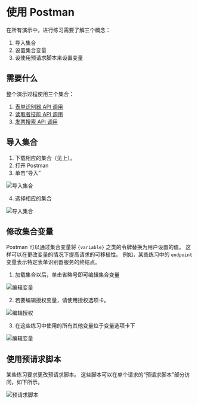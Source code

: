 # <a name="using-postman"></a>使用 Postman
在所有演示中，进行练习需要了解三个概念：

1. 导入集合
2. 设置集合变量
3. 设使用预请求脚本来设置变量

## <a name="what-you-need"></a>需要什么
整个演示过程使用三个集合：
1. [表单识别器 API 调用](src/Collections/Form_Recognizer.postman_collection.json)
2. [读取者技能 API 调用](src/Collections/Reader_Skill.postman_collection.json)
3. [发票搜索 API 调用](src/Collections/Invoice_Search.postman_collection.json)

## <a name="importing-a-collection"></a>导入集合

1. 下载相应的集合（见上）。
2. 打开 Postman
3. 单击“导入”

![导入集合](images/import_collection.png "导入集合")

4. 选择相应的集合

![导入集合](images/import_collection_file.png "导入集合")

## <a name="modifying-collection-variables"></a>修改集合变量

Postman 可以通过集合变量将 `{variable}` 之类的令牌替换为用户设置的值。 这样可以在更改变量的情况下提高请求的可移植性。 例如，某些练习中的 `endpoint` 变量表示特定表单识别器服务的终结点。 

1. 加载集合以后，单击省略号即可编辑集合变量

![编辑变量](images/edit_variables.png "编辑变量")

2. 若要编辑授权变量，请使用授权选项卡。

![编辑授权](images/edit_authorization.png "编辑授权")

3. 在这些练习中使用的所有其他变量位于变量选项卡下

![编辑变量](images/variables_tab.png "编辑变量")

## <a name="using-pre-request-scripts"></a>使用预请求脚本

某些练习要求更改预请求脚本。 这些脚本可以在单个请求的“预请求脚本”部分访问，如下所示。

![预请求脚本](images/pre_request.png "预请求脚本")

